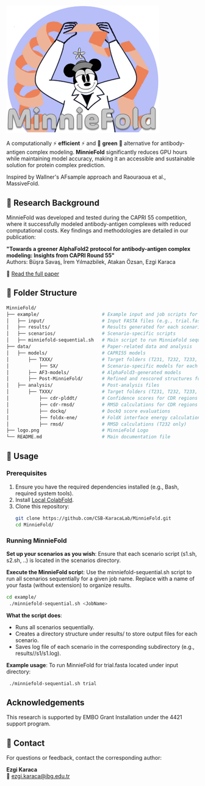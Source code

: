 
<img src="logo.png" alt="MinnieFold Logo" width="400"/>

A computationally ⚡ **efficient** ⚡ and 🌱 **green** 🌱 alternative for antibody-antigen complex modeling.
**MinnieFold** significantly reduces GPU hours while maintaining model accuracy, making it an accessible and sustainable solution for protein complex prediction.

Inspired by Wallner's AFsample approach and Raouraoua et al., MassiveFold.

## 🔬 Research Background

MinnieFold was developed and tested during the CAPRI 55 competition, where it successfully modeled antibody-antigen complexes with reduced computational costs. Key findings and methodologies are detailed in our publication:

**"Towards a greener AlphaFold2 protocol for antibody-antigen complex modeling: Insights from CAPRI Round 55"**  
Authors: Büşra Savaş, İrem Yılmazbilek, Atakan Özsan, Ezgi Karaca

📄 [Read the full paper](https://www.biorxiv.org/content/10.1101/2024.10.07.616947v1.abstract)  

## 📂 Folder Structure
```bash
MinnieFold/
├── example/                       # Example input and job scripts for MinnieFold
│   ├── input/                     # Input FASTA files (e.g., trial.fasta)
│   ├── results/                   # Results generated for each scenario
│   ├── scenarios/                 # Scenario-specific scripts
│   ├── minniefold-sequential.sh   # Main script to run MinnieFold sequentially
├── data/                          # Paper-related data and analysis
│   ├── models/                    # CAPRI55 models
│       ├── TXXX/                  # Target folders (T231, T232, T233, T234)
│           ├── SX/                # Scenario-specific models for each target
│       ├── AF3-models/            # AlphaFold3-generated models
│       ├── Post-MinnieFold/       # Refined and rescored structures for T231 and T233
│   ├── analysis/                  # Post-analysis files 
│       ├── TXXX/                  # Target folders (T231, T232, T233, T234)
│           ├── cdr-plddt/         # Confidence scores for CDR regions (T231 only)
│           ├── cdr-rmsd/          # RMSD calculations for CDR regions
│           ├── dockq/             # DockQ score evaluations
│           ├── foldx-ene/         # FoldX interface energy calculations
│           ├── rmsd/              # RMSD calculations (T232 only)
├── logo.png                       # MinnieFold Logo
└── README.md                      # Main documentation file
```

## 🚀 Usage

### Prerequisites
1. Ensure you have the required dependencies installed (e.g., Bash, required system tools).
2. Install [Local ColabFold](https://github.com/YoshitakaMo/localcolabfold).
3. Clone this repository:
   ```bash
   git clone https://github.com/CSB-KaracaLab/MinnieFold.git
   cd MinnieFold/
    ```

### Running MinnieFold
**Set up your scenarios as you wish**: Ensure that each scenario script (s1.sh, s2.sh, ..) is located in the scenarios directory.

**Execute the MinnieFold scrip**t: Use the minniefold-sequential.sh script to run all scenarios sequentially for a given job name. Replace <JobName> with a name of your fasta (without extension) to organize results.
```bash
cd example/
 ./minniefold-sequential.sh <JobName>
```
**What the script does**: 
- Runs all scenarios sequentially.
- Creates a directory structure under results/ to store output files for each scenario.
- Saves log file of each scenario in the corresponding subdirectory (e.g., results/<JobName>/s1/s1.log).

**Example usage**: To run MinnieFold for trial.fasta located under input directory:
```bash
 ./minniefold-sequential.sh trial
```

## Acknowledgements

This research is supported by EMBO Grant Installation under the 4421 support program.

## 📧 Contact

For questions or feedback, contact the corresponding author:

**Ezgi Karaca**  
📩 [ezgi.karaca@ibg.edu.tr](mailto:ezgi.karaca@ibg.edu.tr)



